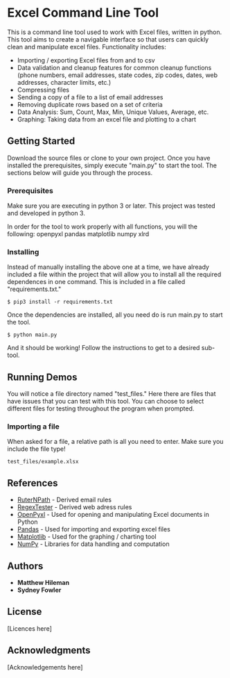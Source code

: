 # Excel Command Line Tool

This is a command line tool used to work with Excel files, written in python. This tool aims to create a navigable interface so that users can quickly clean and manipulate excel files. Functionality includes: 
- Importing / exporting Excel files from and to csv
- Data validation and cleanup features for common cleanup functions (phone numbers, email addresses, state codes, zip codes, dates, web addresses, character limits, etc.)
- Compressing files
- Sending a copy of a file to a list of email addresses
- Removing duplicate rows based on a set of criteria
- Data Analysis: Sum, Count, Max, Min, Unique Values, Average, etc.
- Graphing: Taking data from an excel file and plotting to a chart

## Getting Started

Download the source files or clone to your own project. Once you have installed the prerequisites, simply execute "main.py" to start the tool. The sections below will guide you through the process.

### Prerequisites

Make sure you are executing in python 3 or later. This project was tested and developed in python 3. 

In order for the tool to work properly with all functions, you will the following:
	openpyxl 
	pandas
	matplotlib
	numpy
	xlrd

### Installing

Instead of manually installing the above one at a time, we have already included a file within the project that will allow you to install all the required dependences in one command. This is included in a file called "requirements.txt."

```
$ pip3 install -r requirements.txt
```

Once the dependencies are installed, all you need do is run main.py to start the tool.

```
$ python main.py
```

And it should be working! Follow the instructions to get to a desired sub-tool.

## Running Demos

You will notice a file directory named "test_files." Here there are files that have issues that you can test with this tool. You can choose to select different files for testing throughout the program when prompted.

### Importing a file

When asked for a file, a relative path is all you need to enter. Make sure you include the file type!

```
test_files/example.xlsx
```

## References

* [RuterNPath](https://help.returnpath.com/hc/en-us/articles/220560587-What-are-the-rules-for-email-address-syntax-) - Derived email rules
* [RegexTester](https://www.regextester.com/93652) - Derived web adress rules
* [OpenPyxl](https://openpyxl.readthedocs.io/en/stable/) - Used for opening and manipulating Excel documents in Python
* [Pandas](https://pandas.pydata.org/) - Used for importing and exporting excel files
* [Matplotlib](https://matplotlib.org/) - Used for the graphing / charting tool
* [NumPy](https://numpy.org/) - Libraries for data handling and computation

## Authors

* **Matthew Hileman**
* **Sydney Fowler**

## License

[Licences here]

## Acknowledgments

[Acknowledgements here]
